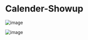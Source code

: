 # Calender-Showup
![image](https://user-images.githubusercontent.com/96364929/192339596-1031347b-726c-4841-b46b-abaff30bad5f.png)

![image](https://user-images.githubusercontent.com/96364929/192339467-d0fc3655-c84a-47fa-ad25-7527755c0561.png)
